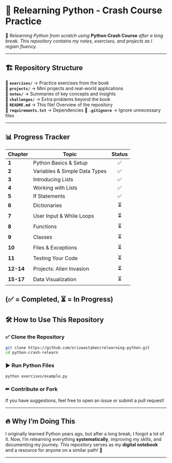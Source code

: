 # 🚀 **Relearning Python - Crash Course Practice**  

📌 *Relearning Python from scratch using* **Python Crash Course** *after a long break. This repository contains my notes, exercises, and projects as I regain fluency.*  

---

## 🏗 **Repository Structure**  

📂 **`exercises/`** → Practice exercises from the book  
📂 **`projects/`** → Mini projects and real-world applications  
📂 **`notes/`** → Summaries of key concepts and insights  
📂 **`challenges/`** → Extra problems beyond the book  
📄 **`README.md`** → This file! Overview of the repository  
📄 **`requirements.txt`** → Dependencies
📄 **`.gitignore`** → Ignore unnecessary files

---

## 📊 **Progress Tracker**  

| Chapter | Topic | Status |
|---------|-----------------------------------|:------:|
| **1** | Python Basics & Setup | ✅ |
| **2** | Variables & Simple Data Types | ✅ |
| **3** | Introducing Lists | ✅ |
| **4** | Working with Lists | ✅ |
| **5** | If Statements | ✅ |
| **6** | Dictionaries | ⏳ |
| **7** | User Input & While Loops | ⏳ |
| **8** | Functions | ⏳ |
| **9** | Classes | ⏳ |
| **10** | Files & Exceptions | ⏳ |
| **11** | Testing Your Code | ⏳ |
| **12-14** | Projects: Alien Invasion | ⏳ |
| **15-17** | Data Visualization | ⏳ |

(✅ = Completed, ⏳ = In Progress)
---

## 🛠 **How to Use This Repository**  

### ✅ Clone the Repository  
```bash
git clone https://github.com/orizwastaken/relearning-python.git
cd python-crash-relearn
```

### ▶ Run Python Files  
```bash
python exercises/example.py
```

### ✏ Contribute or Fork  
If you have suggestions, feel free to open an issue or submit a pull request!  

---

## 🔥 **Why I’m Doing This**  

I originally learned Python years ago, but after a long break, I forgot a lot of it. Now, I’m relearning everything **systematically**, improving my skills, and documenting my journey. This repository serves as my **digital notebook** and a resource for anyone on a similar path! 🚀  

---
